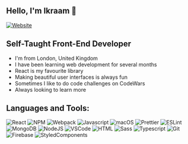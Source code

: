 ## Hello, I'm Ikraam 👋

[![Website](https://img.shields.io/website?label=ikraam.dev&style=for-the-badge&url=https%3A%2F%2Fikraam.dev)](https://ikraam.dev)

## Self-Taught Front-End Developer

- I'm from London, United Kingdom
- I have been learning web development for several months
- React is my favourite library
- Making beautiful user interfaces is always fun
- Sometimes I like to do code challenges on CodeWars
- Always looking to learn more

## Languages and Tools:

<p>
<img alt="React" src="https:&#x2F;&#x2F;strapiportfolioimages.s3.eu-west-3.amazonaws.com&#x2F;React_3de31a4ebb.svg" />
<img alt="NPM" src="https:&#x2F;&#x2F;strapiportfolioimages.s3.eu-west-3.amazonaws.com&#x2F;NPM_77cf223ba6.svg" />
<img alt="Webpack" src="https:&#x2F;&#x2F;strapiportfolioimages.s3.eu-west-3.amazonaws.com&#x2F;Webpack_6a9b69444b.svg" />
<img alt="Javascript" src="https:&#x2F;&#x2F;strapiportfolioimages.s3.eu-west-3.amazonaws.com&#x2F;Javascript_43c420cae7.svg" />
<img alt="macOS" src="https:&#x2F;&#x2F;strapiportfolioimages.s3.eu-west-3.amazonaws.com&#x2F;mac_OS_a5a8c693c2.svg" />
<img alt="Prettier" src="https:&#x2F;&#x2F;strapiportfolioimages.s3.eu-west-3.amazonaws.com&#x2F;Prettier_bc0762ec9c.svg" />
<img alt="ESLint" src="https:&#x2F;&#x2F;strapiportfolioimages.s3.eu-west-3.amazonaws.com&#x2F;ES_Lint_3333214e22.svg" />
<img alt="MongoDB" src="https:&#x2F;&#x2F;strapiportfolioimages.s3.eu-west-3.amazonaws.com&#x2F;Mongo_DB_30941addbf.svg" />
<img alt="NodeJS" src="https:&#x2F;&#x2F;strapiportfolioimages.s3.eu-west-3.amazonaws.com&#x2F;Node_fd2e733759.svg" />
<img alt="VSCode" src="https:&#x2F;&#x2F;strapiportfolioimages.s3.eu-west-3.amazonaws.com&#x2F;VS_Code_e99e88ef63.svg" />
<img alt="HTML" src="https:&#x2F;&#x2F;strapiportfolioimages.s3.eu-west-3.amazonaws.com&#x2F;HTML_f229a9dcf6.svg" />
<img alt="Sass" src="https:&#x2F;&#x2F;strapiportfolioimages.s3.eu-west-3.amazonaws.com&#x2F;Sass_eb8af33f43.svg" />
<img alt="Typescript" src="https:&#x2F;&#x2F;strapiportfolioimages.s3.eu-west-3.amazonaws.com&#x2F;Typescript_ad00b590f7.svg" />
<img alt="Git" src="https:&#x2F;&#x2F;strapiportfolioimages.s3.eu-west-3.amazonaws.com&#x2F;Git_6f68ecb146.svg" />
<img alt="Firebase" src="https:&#x2F;&#x2F;strapiportfolioimages.s3.eu-west-3.amazonaws.com&#x2F;firebase_301511e256.svg" />
<img alt="StyledComponents" src="https:&#x2F;&#x2F;strapiportfolioimages.s3.eu-west-3.amazonaws.com&#x2F;Styled_Components_2564fdf81b.svg" />
</p>

[website]: https://ikraam.dev
